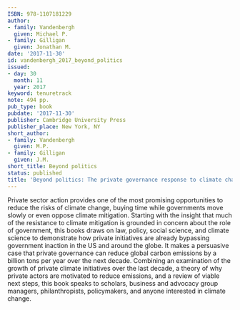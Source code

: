 ```yaml
---
ISBN: 978-1107181229
author:
- family: Vandenbergh
  given: Michael P.
- family: Gilligan
  given: Jonathan M.
date: '2017-11-30'
id: vandenbergh_2017_beyond_politics
issued:
- day: 30
  month: 11
  year: 2017
keyword: tenuretrack
note: 494 pp.
pub_type: book
pubdate: '2017-11-30'
publisher: Cambridge University Press
publisher_place: New York, NY
short_author:
- family: Vandenbergh
  given: M.P.
- family: Gilligan
  given: J.M.
short_title: Beyond politics
status: published
title: 'Beyond politics: The private governance response to climate change'
---
```

Private sector action provides one of the most promising opportunities to reduce the risks of climate change, buying time while governments move slowly or even oppose climate mitigation. Starting with the insight that much of the resistance to climate mitigation is grounded in concern about the role of government, this books draws on law, policy, social science, and climate science to demonstrate how private initiatives are already bypassing government inaction in the US and around the globe. It makes a persuasive case that private governance can reduce global carbon emissions by a billion tons per year over the next decade. Combining an examination of the growth of private climate initiatives over the last decade, a theory of why private actors are motivated to reduce emissions, and a review of viable next steps, this book speaks to scholars, business and advocacy group managers, philanthropists, policymakers, and anyone interested in climate change.
